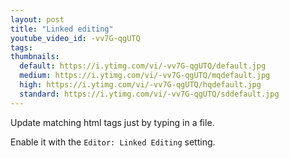 ```yaml
---
layout: post
title: "Linked editing"
youtube_video_id: -vv7G-qgUTQ
tags:
thumbnails:
  default: https://i.ytimg.com/vi/-vv7G-qgUTQ/default.jpg
  medium: https://i.ytimg.com/vi/-vv7G-qgUTQ/mqdefault.jpg
  high: https://i.ytimg.com/vi/-vv7G-qgUTQ/hqdefault.jpg
  standard: https://i.ytimg.com/vi/-vv7G-qgUTQ/sddefault.jpg
---
```


Update matching html tags just by typing in a file.

Enable it with the `Editor: Linked Editing` setting. 